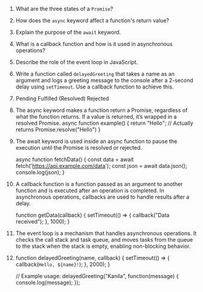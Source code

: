 1. What are the three states of a `Promise`?
2. How does the `async` keyword affect a function's return value?
3. Explain the purpose of the `await` keyword.
4. What is a callback function and how is it used in asynchronous operations?
5. Describe the role of the event loop in JavaScript.
6. Write a function called `delayedGreeting` that takes a name as an argument and logs a greeting message to the console after a 2-second delay using `setTimeout`. Use a callback function to achieve this.


1. 	Pending
	Fulfilled (Resolved)
	Rejected

2. The async keyword makes a function return a Promise, regardless of what the function returns. If a value is returned, it’s wrapped in a  resolved Promise.
    async function example() {
       return "Hello"; // Actually returns Promise.resolve("Hello")
     }

3. The await keyword is used inside an async function to pause the execution until the Promise is resolved or rejected.

    async function fetchData() {
     const data = await fetch('https://api.example.com/data');
     const json = await data.json();
     console.log(json);
     } 

4. A callback function is a function passed as an argument to another function and is executed after an operation is completed.
In asynchronous operations, callbacks are used to handle results after a delay.

    function getData(callback) {
      setTimeout(() => {
        callback("Data received");
      }, 1000);
    }

5. The event loop is a mechanism that handles asynchronous operations. It checks the call stack and task queue, and moves tasks from the queue to the stack when the stack is empty, enabling non-blocking behavior.

6. function delayedGreeting(name, callback) {
      setTimeout(() => {
        callback(`Hello, ${name}!`);
      }, 2000);
    }
    
    // Example usage:
    delayedGreeting("Kanila", function(message) {
      console.log(message);
    });